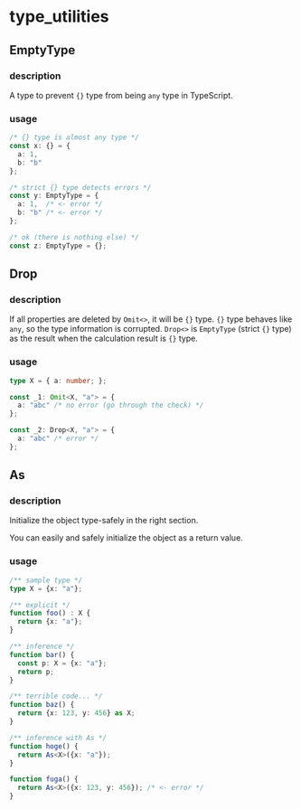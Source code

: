 # type_utilities

## EmptyType

### description

A type to prevent `{}` type from being `any` type in TypeScript.

### usage

```ts
/* {} type is almost any type */
const x: {} = {
  a: 1,
  b: "b"
};

/* strict {} type detects errors */
const y: EmptyType = {
  a: 1,  /* <- error */
  b: "b" /* <- error */
};

/* ok (there is nothing else) */
const z: EmptyType = {}; 
```

## Drop

### description

If all properties are deleted by `Omit<>`, it will be `{}` type. `{}` type behaves like `any`, so the type information is corrupted. `Drop<>` is `EmptyType` (strict `{}` type) as the result when the calculation result is `{}` type.




### usage

```ts
type X = { a: number; };

const _1: Omit<X, "a"> = {
  a: "abc" /* no error (go through the check) */
};

const _2: Drop<X, "a"> = {
  a: "abc" /* error */
};
```

## As

### description

Initialize the object type-safely in the right section.

You can easily and safely initialize the object as a return value.

### usage

```ts
/** sample type */
type X = {x: "a"};

/** explicit */
function foo() : X {
  return {x: "a"};
}

/** inference */
function bar() {
  const p: X = {x: "a"};
  return p;
}

/** terrible code... */
function baz() {
  return {x: 123, y: 456} as X;
}

/** inference with As */
function hoge() {
  return As<X>({x: "a"});
}

function fuga() {
  return As<X>({x: 123, y: 456}); /* <- error */
}
```
